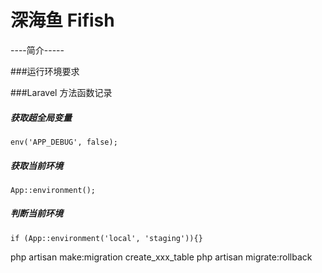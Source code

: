 # 深海鱼 Fifish
----简介-----


###运行环境要求

###Laravel 方法函数记录

##### 获取超全局变量

```
env('APP_DEBUG', false);
```

##### 获取当前环境

```
App::environment();
```

##### 判断当前环境

```
if (App::environment('local', 'staging')){}
```

php artisan make:migration create_xxx_table
php artisan migrate:rollback
